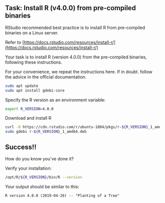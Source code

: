 
## Task: Install R (v4.0.0) from pre-compiled binaries

RStudio recommended best practice is to install R from pre-compiled binaries on a Linux server.

Refer to [https://docs.rstudio.com/resources/install-r/](https://docs.rstudio.com/resources/install-r/)

Your task is to install R (version 4.0.0) from the pre-compiled binaries, following these instructions.

For your convenience, we repeat the instructions here.  If in doubt. follow the advice in the official documentation.

```sh
sudo apt update
sudo apt install gdebi-core
```

Specify the R version as an environment variable:

```sh
export R_VERSION=4.0.0
```

Download and install R

```sh
curl -O https://cdn.rstudio.com/r/ubuntu-1804/pkgs/r-${R_VERSION}_1_amd64.deb
sudo gdebi r-${R_VERSION}_1_amd64.deb
```

<asciinema-player src="../../asciicast/install_r.cast"></asciinema-player>



## Success!!

How do you know you've done it?

Verify your installation:

```sh
/opt/R/${R_VERSION}/bin/R --version
```

Your output should be similar to this:

```
R version 4.0.0 (2019-04-26) -- "Planting of a Tree"
```

